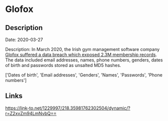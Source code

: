 # Glofox

## Description

Date: 2020-03-27

Description:
In March 2020, the Irish gym management software company <a href="https://www.irishtimes.com/business/technology/irish-start-up-glofox-investigates-possible-data-breach-1.4414837" target="_blank" rel="noopener">Glofox suffered a data breach which exposed 2.3M membership records</a>. The data included email addresses, names, phone numbers, genders, dates of birth and passwords stored as unsalted MD5 hashes.


['Dates of birth', 'Email addresses', 'Genders', 'Names', 'Passwords', 'Phone numbers']

## Links

https://link-to.net/1229997/218.35981762302504/dynamic/?r=Z2xvZm94LmNvbQ==